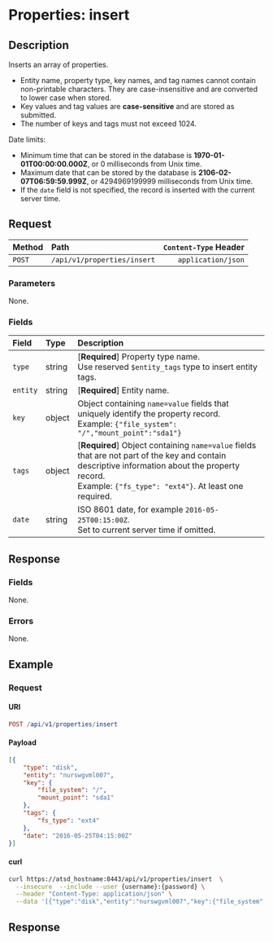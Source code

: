 # Properties: insert

## Description

Inserts an array of properties.

* Entity name, property type, key names, and tag names cannot contain non-printable characters. They are case-insensitive and are converted to lower case when stored.
* Key values and tag values are **case-sensitive** and are stored as submitted.
* The number of keys and tags must not exceed 1024.

Date limits:

* Minimum time that can be stored in the database is **1970-01-01T00:00:00.000Z**, or 0 milliseconds from Unix time.
* Maximum date that can be stored by the database is **2106-02-07T06:59:59.999Z**, or 4294969199999 milliseconds from Unix time.
* If the `date` field is not specified, the record is inserted with the current server time.

## Request

| Method | Path | `Content-Type` Header|
|:---|:---|---:|
| `POST` | `/api/v1/properties/insert` | `application/json` |

### Parameters

None.

### Fields

| **Field**  |**Type**  | **Description**  |
|:---|:---|:---|
| `type` | string | [**Required**] Property type name. <br>Use reserved `$entity_tags` type to insert entity tags.|
| `entity` | string | [**Required**] Entity name. |
| `key` | object | Object containing `name=value` fields that uniquely identify the property record. <br>Example: `{"file_system": "/","mount_point":"sda1"}`|
| `tags` | object | [**Required**] Object containing `name=value` fields that are not part of the key and contain descriptive information about the property record. <br>Example: `{"fs_type": "ext4"}`. At least one required.|
| `date` | string | ISO 8601 date, for example `2016-05-25T00:15:00Z`. <br>Set to current server time if omitted. |

## Response

### Fields

None.

### Errors

None.

## Example

### Request

#### URI

```elm
POST /api/v1/properties/insert
```

#### Payload

```json
[{
    "type": "disk",
    "entity": "nurswgvml007",
    "key": {
        "file_system": "/",
        "mount_point": "sda1"
    },
    "tags": {
        "fs_type": "ext4"
    },
    "date": "2016-05-25T04:15:00Z"
}]
```

#### curl

```bash
curl https://atsd_hostname:8443/api/v1/properties/insert  \
  --insecure  --include --user {username}:{password} \
  --header "Content-Type: application/json" \
  --data '[{"type":"disk","entity":"nurswgvml007","key":{"file_system":"/","mount_point":"sda1"},"tags":{"fs_type":"ext4"},"date":"2016-05-25T04:15:00Z"}]'
```

## Response
